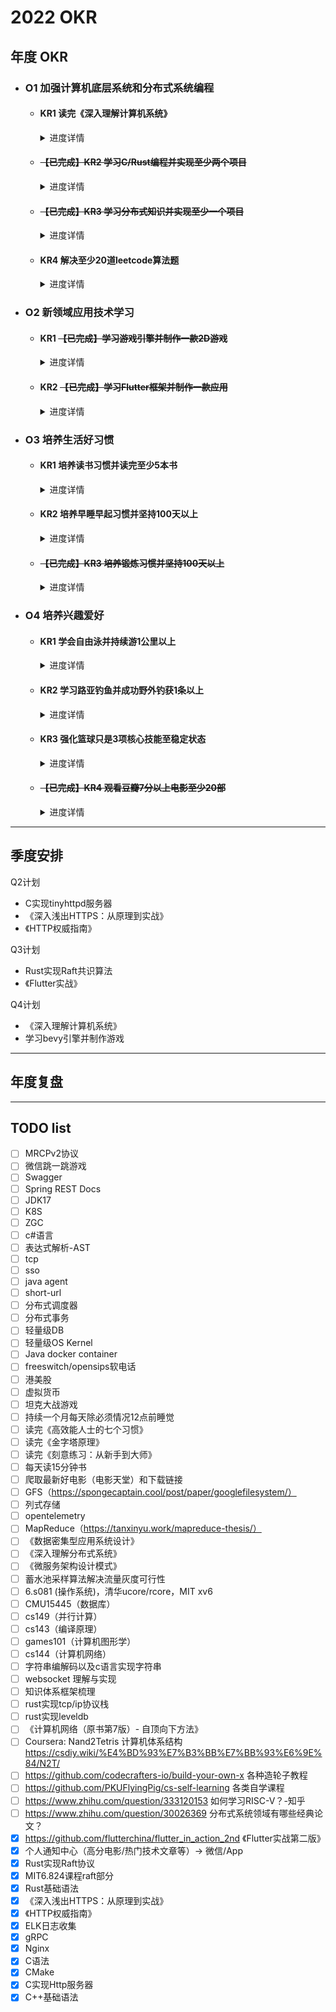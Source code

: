 # 2022 OKR

## 年度 OKR

- ### O1 加强计算机底层系统和分布式系统编程

  - #### KR1 读完《深入理解计算机系统》
    <details>
    <summary>进度详情</summary>
    </details>
  
  - #### ~~【已完成】KR2 学习C/Rust编程并实现至少两个项目~~
    <details>
    <summary>进度详情</summary>
    <p>1. 读完C语言相关教程，实现HTTP服务器支持静态文件请求、cgi协议等，地址：https://github.com/lewiszlw/tinyhttpd</p>
    <p>2. 读完Rust语言相关教程，实现基础的Raft共识算法，地址：https://github.com/lewiszlw/raft</p>
    </details>

  - #### ~~【已完成】KR3 学习分布式知识并实现至少一个项目~~
    <details>
    <summary>进度详情</summary>
    <p>使用Rust实现基础的Raft共识算法，地址：https://github.com/lewiszlw/raft</p>
    </details>

  - #### KR4 解决至少20道leetcode算法题
    <details>
    <summary>进度详情</summary>
    
    </details>

- ### O2 新领域应用技术学习

  - #### KR1 ~~【已完成】学习游戏引擎并制作一款2D游戏~~
    <details>
    <summary>进度详情</summary>
    俄罗斯方块：https://github.com/NightsWatchGames/tetris；三阶魔方：https://github.com/NightsWatchGames/rubiks-cube
    </details>

  - #### KR2 ~~【已完成】学习Flutter框架并制作一款应用~~
    <details>
    <summary>进度详情</summary>
    制作assistant应用 100%，地址：https://github.com/lewiszlw/assistant
    </details>

- ### O3 培养生活好习惯

  - #### KR1 培养读书习惯并读完至少5本书
    <details>
    <summary>进度详情</summary>
    <p>1. 《高效能人士的七个习惯》40%</p>
    <p>2. 《刻意练习：如何从新手到大师》30%</p>
    <p>3. 《深入浅出HTTPS：从原理到实战》</p>
    <p>4. 《HTTP权威指南》</p>
    </details>

  - #### KR2 培养早睡早起习惯并坚持100天以上
    <details>
    <summary>进度详情</summary>
    </details>

  - #### ~~【已完成】KR3 培养锻炼习惯并坚持100天以上~~
    <details>
    <summary>进度详情</summary>
    从2022/2/7到2022/9/15坚持工作日平均每天运动300千卡以上，仍在坚持中
    </details>

- ### O4 培养兴趣爱好

  - #### KR1 学会自由泳并持续游1公里以上
    <details>
    <summary>进度详情</summary>
    浮板打腿，浮板单手划水 50%
    </details>

  - #### KR2 学习路亚钓鱼并成功野外钓获1条以上
    <details>
    <summary>进度详情</summary>
    已有装备，只在私人鱼塘钓获，还未在野外钓获 20%
    </details>

  - #### KR3 强化篮球只是3项核心技能至稳定状态
    <details>
    <summary>进度详情</summary>
    金鸡独立 70%，后撤步，急停跳投
    </details>

  - #### ~~【已完成】KR4 观看豆瓣7分以上电影至少20部~~
    <details>
    <summary>进度详情</summary>
    追击者，我是传奇，黑匣子，逃出绝命镇，分手的决心，看见恶魔，黄海，十三条命，坠落，末代皇帝，七宗罪，霸王别姬，隐入尘烟，后天，卡桑德拉大桥，子弹列车，死神来了2，死神来了3，双旗镇刀客，万里归途
    </details>

-----------------------------

## 季度安排
Q2计划
- C实现tinyhttpd服务器
- 《深入浅出HTTPS：从原理到实战》
- 《HTTP权威指南》


Q3计划
- Rust实现Raft共识算法
- 《Flutter实战》

Q4计划
- 《深入理解计算机系统》
- 学习bevy引擎并制作游戏


-----------------------------

## 年度复盘


-----------------------------

## TODO list
- [ ] MRCPv2协议
- [ ] 微信跳一跳游戏
- [ ] Swagger
- [ ] Spring REST Docs
- [ ] JDK17
- [ ] K8S
- [ ] ZGC
- [ ] c#语言
- [ ] 表达式解析-AST
- [ ] tcp
- [ ] sso
- [ ] java agent
- [ ] short-url
- [ ] 分布式调度器
- [ ] 分布式事务
- [ ] 轻量级DB
- [ ] 轻量级OS Kernel
- [ ] Java docker container
- [ ] freeswitch/opensips软电话
- [ ] 港美股
- [ ] 虚拟货币
- [ ] 坦克大战游戏
- [ ] 持续一个月每天除必须情况12点前睡觉
- [ ] 读完《高效能人士的七个习惯》
- [ ] 读完《金字塔原理》
- [ ] 读完《刻意练习：从新手到大师》
- [ ] 每天读15分钟书
- [ ] 爬取最新好电影（电影天堂）和下载链接
- [ ] GFS（https://spongecaptain.cool/post/paper/googlefilesystem/）
- [ ] 列式存储
- [ ] opentelemetry
- [ ] MapReduce（https://tanxinyu.work/mapreduce-thesis/）
- [ ] 《数据密集型应用系统设计》
- [ ] 《深入理解分布式系统》
- [ ] 《微服务架构设计模式》
- [ ] 蓄水池采样算法解决流量灰度可行性
- [ ] 6.s081 (操作系统)，清华ucore/rcore，MIT xv6
- [ ] CMU15445（数据库）
- [ ] cs149（并行计算）
- [ ] cs143（编译原理）
- [ ] games101（计算机图形学）
- [ ] cs144（计算机网络）
- [ ] 字符串编解码以及c语言实现字符串
- [ ] websocket 理解与实现
- [ ] 知识体系框架梳理
- [ ] rust实现tcp/ip协议栈
- [ ] rust实现leveldb
- [ ] 《计算机网络（原书第7版）- 自顶向下方法》
- [ ] Coursera: Nand2Tetris 计算机体系结构 https://csdiy.wiki/%E4%BD%93%E7%B3%BB%E7%BB%93%E6%9E%84/N2T/
- [ ] https://github.com/codecrafters-io/build-your-own-x 各种造轮子教程
- [ ] https://github.com/PKUFlyingPig/cs-self-learning 各类自学课程
- [ ] https://www.zhihu.com/question/333120153 如何学习RISC-V？-知乎
- [ ] https://www.zhihu.com/question/30026369 分布式系统领域有哪些经典论文？
- [x] https://github.com/flutterchina/flutter_in_action_2nd 《Flutter实战第二版》
- [x] 个人通知中心（高分电影/热门技术文章等）-> 微信/App
- [x] Rust实现Raft协议
- [x] MIT6.824课程raft部分
- [x] Rust基础语法
- [x] 《深入浅出HTTPS：从原理到实战》
- [x] 《HTTP权威指南》
- [x] ELK日志收集
- [x] gRPC
- [x] Nginx
- [x] C语法
- [x] CMake
- [x] C实现Http服务器
- [x] C++基础语法